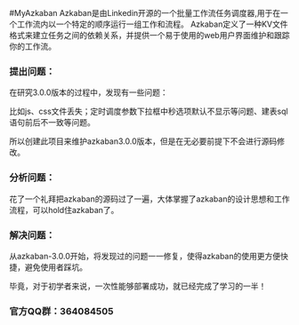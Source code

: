 #MyAzkaban
Azkaban是由Linkedin开源的一个批量工作流任务调度器,用于在一个工作流内以一个特定的顺序运行一组工作和流程。
Azkaban定义了一种KV文件格式来建立任务之间的依赖关系，并提供一个易于使用的web用户界面维护和跟踪你的工作流。

### 提出问题：

在研究3.0.0版本的过程中，发现有一些问题：

比如js、css文件丢失；定时调度参数下拉框中秒选项默认不显示等问题、建表sql语句前后不一致等问题。

所以创建此项目来维护azkaban3.0.0版本，但是在无必要前提下不会进行源码修改。
### 分析问题：
花了一个礼拜把azkaban的源码过了一遍，大体掌握了azkaban的设计思想和工作流程，可以hold住azkaban了。

### 解决问题：
从azkaban-3.0.0开始，将发现过的问题一一修复，使得azkaban的使用更方便快捷，避免使用者踩坑。

毕竟，对于初学者来说，一次性能够部署成功，就已经完成了学习的一半！



### 官方QQ群：364084505
